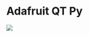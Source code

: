 # Adafruit QT Py

<img src=https://github.com/stooged/ESP32-Server-900u/blob/main/3D_Printed_Cases/Adafruit_QT_Py/Adafruit_QT_Py.jpg>
